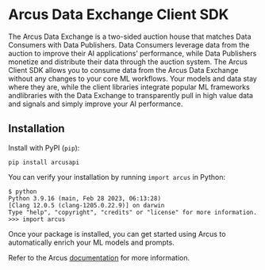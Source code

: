 # Arcus Data Exchange Client SDK

The Arcus Data Exchange is a two-sided auction house that matches Data Consumers
with Data Publishers. Data Consumers leverage data from the auction to improve 
their AI applications’ performance, while Data Publishers monetize and distribute 
their data through the auction system. The Arcus Client SDK allows you to consume 
data from the Arcus Data Exchange  without any changes to your core ML workflows. 
Your models and data stay where they are, while the client libraries integrate 
popular ML frameworks andlibraries with the Data Exchange to transparently
pull in high value data and signals and simply improve your AI performance.

## Installation

Install with PyPI (`pip`):

```
pip install arcusapi
```

You can verify your installation by running `import arcus` in Python:

```
$ python
Python 3.9.16 (main, Feb 28 2023, 06:13:28) 
[Clang 12.0.5 (clang-1205.0.22.9)] on darwin
Type "help", "copyright", "credits" or "license" for more information.
>>> import arcus
```

Once your package is installed, you can get started using Arcus to
automatically enrich your ML models and prompts.

Refer to the Arcus [documentation](https://app.arcus.co/docs/) for more
information.
